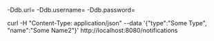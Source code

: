 -Ddb.url=<url> -Ddb.username=<username> -Ddb.password=<password>

curl -H "Content-Type: application/json" --data '{"type":"Some Type", "name":"Some Name2"}' http://localhost:8080/notifications